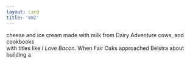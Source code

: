 ```yaml
---
layout: card
title: '002'
---
```


<div class="card002"><p>cheese and ice cream made with milk from Dairy Adventure cows, and cookbooks <br>with titles like <i>I Love Bacon</i>. When Fair Oaks approached Belstra about building a</p></div>
